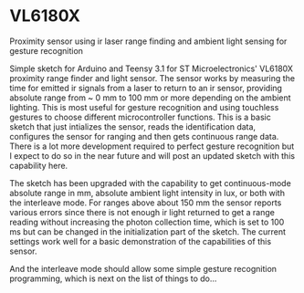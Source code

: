 VL6180X
=======

Proximity sensor using ir laser range finding and ambient light sensing for gesture recognition

Simple sketch for Arduino and Teensy 3.1 for ST Microelectronics' VL6180X proximity range finder and light sensor. The sensor works by measuring the time for emitted ir signals from a laser to return to an ir sensor, providing absolute range from ~ 0 mm to 100 mm or more depending on the ambient lighting. This is most useful for gesture recognition and using touchless gestures to choose different microcontroller functions. This is a basic sketch that just intializes the sensor, reads the identification data, configures the sensor for ranging and then gets continuous range data. There is a lot more development required to perfect gesture recognition but I expect to do so in the near future and will post an updated sketch with this capability here.

The sketch has been upgraded with the capability to get continuous-mode absolute range in mm, absolute ambient light intensity in lux, or both with the interleave mode. For ranges above about 150 mm the sensor reports various errors since there is not enough ir light returned to get a range reading without increasing the photon collection time, which is set to 100 ms but can be changed in the initialization part of the sketch. The current settings work well for a basic demonstration of the capabilities of this sensor.

And the interleave mode should allow some simple gesture recognition programming, which is next on the list of things to do...
